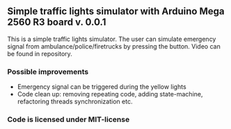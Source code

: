 ## Simple traffic lights simulator with Arduino Mega 2560 R3 board v. 0.0.1

This is a simple traffic lights simulator. The user can simulate emergency signal from ambulance/police/firetrucks by pressing the button. Video can be found in repository.

### Possible improvements
- Emergency signal can be triggered during the yellow lights
- Code clean up: removing repeating code, adding state-machine, refactoring threads synchronization etc.

### Code is licensed under MIT-license
